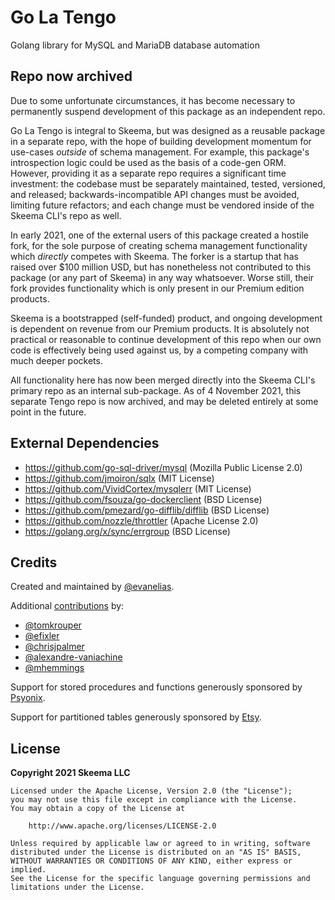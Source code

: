 # Go La Tengo

Golang library for MySQL and MariaDB database automation

## Repo now archived

Due to some unfortunate circumstances, it has become necessary to permanently suspend development of this package as an independent repo.

Go La Tengo is integral to Skeema, but was designed as a reusable package in a separate repo, with the hope of building development momentum for use-cases *outside* of schema management. For example, this package's introspection logic could be used as the basis of a code-gen ORM. However, providing it as a separate repo requires a significant time investment: the codebase must be separately maintained, tested, versioned, and released; backwards-incompatible API changes must be avoided, limiting future refactors; and each change must be vendored inside of the Skeema CLI's repo as well.

In early 2021, one of the external users of this package created a hostile fork, for the sole purpose of creating schema management functionality which *directly* competes with Skeema. The forker is a startup that has raised over $100 million USD, but has nonetheless not contributed to this package (or any part of Skeema) in any way whatsoever. Worse still, their fork provides functionality which is only present in our Premium edition products.

Skeema is a bootstrapped (self-funded) product, and ongoing development is dependent on revenue from our Premium products. It is absolutely not practical or reasonable to continue development of this repo when our own code is effectively being used against us, by a competing company with much deeper pockets.

All functionality here has now been merged directly into the Skeema CLI's primary repo as an internal sub-package. As of 4 November 2021, this separate Tengo repo is now archived, and may be deleted entirely at some point in the future.

## External Dependencies

* https://github.com/go-sql-driver/mysql (Mozilla Public License 2.0)
* https://github.com/jmoiron/sqlx (MIT License)
* https://github.com/VividCortex/mysqlerr (MIT License)
* https://github.com/fsouza/go-dockerclient (BSD License)
* https://github.com/pmezard/go-difflib/difflib (BSD License)
* https://github.com/nozzle/throttler (Apache License 2.0)
* https://golang.org/x/sync/errgroup (BSD License)

## Credits

Created and maintained by [@evanelias](https://github.com/evanelias).

Additional [contributions](https://github.com/skeema/tengo/graphs/contributors) by:

* [@tomkrouper](https://github.com/tomkrouper)
* [@efixler](https://github.com/efixler)
* [@chrisjpalmer](https://github.com/chrisjpalmer)
* [@alexandre-vaniachine](https://github.com/alexandre-vaniachine)
* [@mhemmings](https://github.com/mhemmings)

Support for stored procedures and functions generously sponsored by [Psyonix](https://psyonix.com).

Support for partitioned tables generously sponsored by [Etsy](https://www.etsy.com).

## License

**Copyright 2021 Skeema LLC**

```text
Licensed under the Apache License, Version 2.0 (the "License");
you may not use this file except in compliance with the License.
You may obtain a copy of the License at

    http://www.apache.org/licenses/LICENSE-2.0

Unless required by applicable law or agreed to in writing, software
distributed under the License is distributed on an "AS IS" BASIS,
WITHOUT WARRANTIES OR CONDITIONS OF ANY KIND, either express or implied.
See the License for the specific language governing permissions and
limitations under the License.
```


